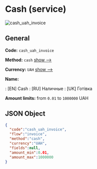 
# Cash (service) 
![cash_uah_invoice](https://static.openfintech.io/payment_methods/cash_uah_invoice/logo.svg?w=400&c=v0.59.26#w200)  

## General 
 
**Code:** `cash_uah_invoice` 
 
**Method:** `cash` 
 [show -->](/payment-methods/cash/) 
 
**Currency:** `UAH` [show -->](/currencies/UAH/) 
 
**Name:** 
 
:	[EN] Cash 
:	[RU] Наличные 
:	[UK] Готівка 
 
**Amount limits:** from `0.01` to `1000000` UAH 

## JSON Object 

```json
{
  "code":"cash_uah_invoice",
  "flow":"invoice",
  "method":"cash",
  "currency":"UAH",
  "fields":null,
  "amount_min":0.01,
  "amount_max":1000000
}
```  
